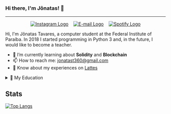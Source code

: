 ### Hi there, I'm Jônatas! 👋
---
<p align='center'>
  <!--<a href=""><img src="https://img.shields.io/badge/LinkedIn-0077B5?style=for-the-badge&logo=linkedin&logoColor=white" title="Jônatas's LinkedIn" alt="LinkedIn Logo" /></a>&nbsp;&nbsp;&nbsp;
  <a href=""><img src="https://img.shields.io/badge/Telegram-2CA5E0?style=for-the-badge&logo=telegram&logoColor=white" title="Jônatas's Telegram" alt="Telegram Logo" /></a>&nbsp;&nbsp;&nbsp;-->
  <a href="instagram.com/jtavares.py"><img src="https://img.shields.io/badge/Instagram-E4405F?style=for-the-badge&logo=instagram&logoColor=white" title="Jônatas's Instagram" alt="Instagram Logo" /></a>&nbsp;&nbsp;&nbsp;
  <a href="mailto:jonatast360@gmail.com"><img src="https://img.shields.io/badge/Gmail-D14836?style=for-the-badge&logo=gmail&logoColor=white" title="Jônatas's E-mail" alt="E-mail Logo" /></a>&nbsp;&nbsp;&nbsp;
  <a href="https://open.spotify.com/user/21tqplxki536cxzkgffxqxsma"><img src="https://img.shields.io/badge/Spotify-1ED760?&style=for-the-badge&logo=spotify&logoColor=white" title="Jônatas's Spotify" alt="Spotify Logo" /></a>
</p>

Hi, I'm Jônatas Tavares, a computer student at the Federal Institute of Paraíba. In 2018 I started programming in Python 3 and, in the future, I would like to become a teacher.

- 🌱 I’m currently learning about **Solidity** and **Blockchain**
- 📫 How to reach me: [jonatast360@gmail.com](mailto:jonatastavares.py)
- 📄 Know about my experiences on [Lattes](http://lattes.cnpq.br/7504155103635847)

<details>
  <summary>🏫 My Education</summary>


- 📖 2018 - Present | **Computer Technician**\
&nbsp;&nbsp;&nbsp;&nbsp;&nbsp;&nbsp;Federal Institute of Paraíba - Campina Grande, Brazil

</details>

## Stats
[![Top Langs](https://github-readme-stats.vercel.app/api/top-langs/?username=TavaresJonatas&layout=compact)](https://github.com/anuraghazra/github-readme-stats)

<!--
### Hi there 👋

**TavaresJonatas/TavaresJonatas** is a ✨ _special_ ✨ repository because its `README.md` (this file) appears on your GitHub profile.

Here are some ideas to get you started:

- 🔭 I’m currently working on ...
- 🌱 I’m currently learning ...
- 👯 I’m looking to collaborate on ...
- 🤔 I’m looking for help with ...
- 💬 Ask me about ...
- 📫 How to reach me: ...
- 😄 Pronouns: ...
- ⚡ Fun fact: ...
-->
